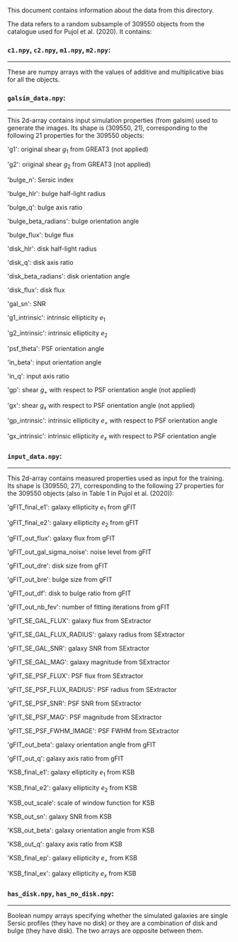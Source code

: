 This document contains information about the data from this directory.

The data refers to a random subsample of 309550 objects from the catalogue used
for Pujol et al. (2020). It contains:

### `c1.npy`, `c2.npy`, `m1.npy`, `m2.npy`:
---------------
These are numpy arrays with the values of additive and multiplicative bias for
all the objects.

### `galsim_data.npy`:
----------------
This 2d-array contains input simulation properties (from galsim) used to
generate the images. Its shape is (309550, 21), corresponding to the following
21 properties for the 309550 objects:

'g1': original shear $g_1$ from GREAT3 (not applied)

'g2': original shear $g_2$ from GREAT3 (not applied)

'bulge_n': Sersic index

'bulge_hlr': bulge half-light radius

'bulge_q': bulge axis ratio

'bulge_beta_radians': bulge orientation angle

'bulge_flux': bulge flux

'disk_hlr': disk half-light radius

'disk_q': disk axis ratio

'disk_beta_radians': disk orientation angle

'disk_flux': disk flux

'gal_sn': SNR

'g1_intrinsic': intrinsic ellipticity $e_1$

'g2_intrinsic': intrinsic ellipticity $e_2$

'psf_theta': PSF orientation angle

'in_beta': input orientation angle

'in_q': input axis ratio


'gp': shear $g_+$ with respect to PSF orientation angle (not applied)

'gx': shear $g_x$ with respect to PSF orientation angle (not applied)

'gp_intrinsic': intrinsic ellipticity $e_+$ with respect to PSF orientation angle

'gx_intrinsic': intrinsic ellipticity $e_x$ with respect to PSF orientation angle

### `input_data.npy`:
---------------
This 2d-array contains measured properties used as input for the training.
Its shape is (309550, 27), corresponding to the following 27 properties
for the 309550 objects (also in Table 1 in Pujol et al. (2020)):

'gFIT_final_e1': galaxy ellipticity $e_1$ from gFIT

'gFIT_final_e2': galaxy ellipticity $e_2$ from gFIT

'gFIT_out_flux': galaxy flux from gFIT

'gFIT_out_gal_sigma_noise': noise level from gFIT

'gFIT_out_dre': disk size from gFIT

'gFIT_out_bre': bulge size from gFIT

'gFIT_out_df': disk to bulge ratio from gFIT

'gFIT_out_nb_fev': number of fitting iterations from gFIT

'gFIT_SE_GAL_FLUX': galaxy flux from SExtractor

'gFIT_SE_GAL_FLUX_RADIUS': galaxy radius from SExtractor

'gFIT_SE_GAL_SNR': galaxy SNR from SExtractor

'gFIT_SE_GAL_MAG': galaxy magnitude from SExtractor

'gFIT_SE_PSF_FLUX': PSF flux from SExtractor

'gFIT_SE_PSF_FLUX_RADIUS': PSF radius from SExtractor

'gFIT_SE_PSF_SNR': PSF SNR from SExtractor

'gFIT_SE_PSF_MAG': PSF magnitude from SExtractor

'gFIT_SE_PSF_FWHM_IMAGE': PSF FWHM from SExtractor

'gFIT_out_beta': galaxy orientation angle from gFIT

'gFIT_out_q': galaxy axis ratio from gFIT

'KSB_final_e1': galaxy ellipticity $e_1$ from KSB

'KSB_final_e2': galaxy ellipticity $e_2$ from KSB

'KSB_out_scale': scale of window function for KSB

'KSB_out_sn': galaxy SNR from KSB

'KSB_out_beta': galaxy orientation angle from KSB

'KSB_out_q': galaxy axis ratio from KSB

'KSB_final_ep': galaxy ellipticity $e_+$ from KSB

'KSB_final_ex': galaxy ellipticity $e_x$ from KSB

### `has_disk.npy`, `has_no_disk.npy`:
------------------------------
Boolean numpy arrays specifying whether the simulated galaxies are single Sersic
profiles (they have no disk) or they are a combination of disk and bulge (they
have disk). The two arrays are opposite between them.
